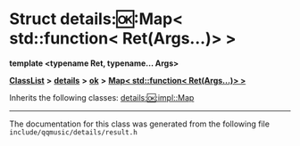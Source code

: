 

# Struct details::ok::Map&lt; std::function&lt; Ret(Args...)&gt; &gt;

**template &lt;typename Ret, typename... Args&gt;**



[**ClassList**](annotated.md) **>** [**details**](namespacedetails.md) **>** [**ok**](namespacedetails_1_1ok.md) **>** [**Map&lt; std::function&lt; Ret(Args...)&gt; &gt;**](structdetails_1_1ok_1_1Map_3_01std_1_1function_3_01Ret_07Args_8_8_8_08_4_01_4.md)








Inherits the following classes: [details::ok::impl::Map](structdetails_1_1ok_1_1impl_1_1Map.md)















































































































------------------------------
The documentation for this class was generated from the following file `include/qqmusic/details/result.h`

